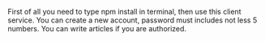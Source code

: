 First of all you need to type npm install in terminal, then use this client service.
You can create a new account, password must includes not less 5 numbers. You can write articles if you are authorized.
